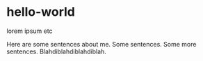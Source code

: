 # hello-world
lorem ipsum etc

Here are some sentences about me.  Some sentences.  Some more sentences.  Blahdiblahdiblahdiblah. 
